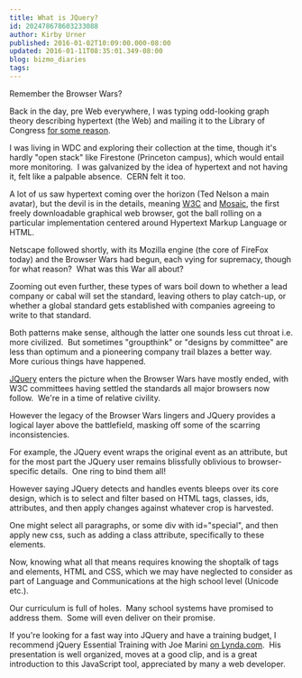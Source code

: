 ```yaml
---
title: What is JQuery?
id: 202478678603233088
author: Kirby Urner
published: 2016-01-02T10:09:00.000-08:00
updated: 2016-01-11T08:35:01.349-08:00
blog: bizmo_diaries
tags: 
---
```


Remember the Browser Wars?

Back in the day, pre Web everywhere, I was typing odd-looking graph theory describing hypertext (the Web) and mailing it to the Library of Congress [for some reason](http://mybizmo.blogspot.com/2016/01/library-science.html).

I was living in WDC and exploring their collection at the time, though it's hardly "open stack" like Firestone (Princeton campus), which would entail more monitoring.  I was galvanized by the idea of hypertext and not having it, felt like a palpable absence.  CERN felt it too.

A lot of us saw hypertext coming over the horizon (Ted Nelson a main avatar), but the devil is in the details, meaning [W3C](http://www.w3.org/) and [Mosaic](https://youtu.be/kBNf0K1W2NE), the first freely downloadable graphical web browser, got the ball rolling on a particular implementation centered around Hypertext Markup Language or HTML.

Netscape followed shortly, with its Mozilla engine (the core of FireFox today) and the Browser Wars had begun, each vying for supremacy, though for what reason?  What was this War all about?

Zooming out even further, these types of wars boil down to whether a lead company or cabal will set the standard, leaving others to play catch-up, or whether a global standard gets established with companies agreeing to write to that standard.

Both patterns make sense, although the latter one sounds less cut throat i.e. more civilized.  But sometimes "groupthink" or "designs by committee" are less than optimum and a pioneering company trail blazes a better way.  More curious things have happened.

[JQuery](http://jquery.com/) enters the picture when the Browser Wars have mostly ended, with W3C committees having settled the standards all major browsers now follow.  We're in a time of relative civility.

However the legacy of the Browser Wars lingers and JQuery provides a logical layer above the battlefield, masking off some of the scarring inconsistencies.

For example, the JQuery event wraps the original event as an attribute, but for the most part the JQuery user remains blissfully oblivious to browser-specific details.  One ring to bind them all!

However saying JQuery detects and handles events bleeps over its core design, which is to select and filter based on HTML tags, classes, ids, attributes, and then apply changes against whatever crop is harvested.

One might select all paragraphs, or some div with id="special", and then apply new css, such as adding a class attribute, specifically to these elements.

Now, knowing what all that means requires knowing the shoptalk of tags and elements, HTML and CSS, which we may have neglected to consider as part of Language and Communications at the high school level (Unicode etc.).

Our curriculum is full of holes.  Many school systems have promised to address them.  Some will even deliver on their promise.

If you're looking for a fast way into JQuery and have a training budget, I recommend jQuery Essential Training with Joe Marini [on Lynda.com](http://www.lynda.com/).  His presentation is well organized, moves at a good clip, and is a great introduction to this JavaScript tool, appreciated by many a web developer.